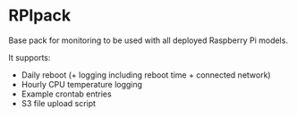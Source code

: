 RPIpack
====
Base pack for monitoring to be used with all deployed Raspberry Pi models.

It supports:
* Daily reboot (+ logging including reboot time + connected network)
* Hourly CPU temperature logging
* Example crontab entries
* S3 file upload script
